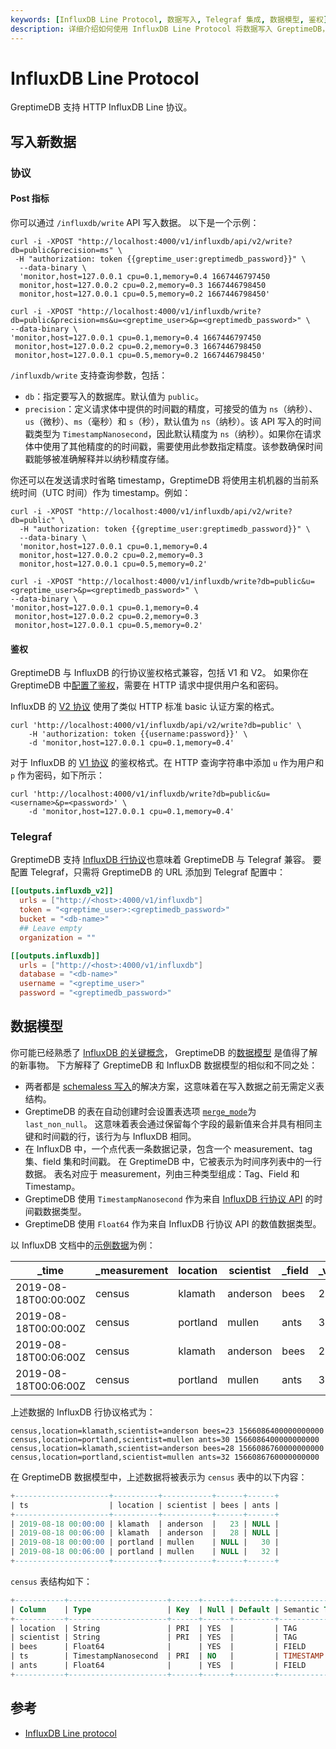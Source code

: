 ```yaml
---
keywords: [InfluxDB Line Protocol, 数据写入, Telegraf 集成, 数据模型, 鉴权]
description: 详细介绍如何使用 InfluxDB Line Protocol 将数据写入 GreptimeDB，包括协议、鉴权、Telegraf 集成和数据模型映射。
---
```


# InfluxDB Line Protocol

GreptimeDB 支持 HTTP InfluxDB Line 协议。

## 写入新数据

### 协议

#### Post 指标

你可以通过 `/influxdb/write` API 写入数据。
以下是一个示例：

<Tabs>

<TabItem value="InfluxDB line protocol V2" label="InfluxDB line protocol V2">

```shell
curl -i -XPOST "http://localhost:4000/v1/influxdb/api/v2/write?db=public&precision=ms" \
 -H "authorization: token {{greptime_user:greptimedb_password}}" \
  --data-binary \
  'monitor,host=127.0.0.1 cpu=0.1,memory=0.4 1667446797450
  monitor,host=127.0.0.2 cpu=0.2,memory=0.3 1667446798450
  monitor,host=127.0.0.1 cpu=0.5,memory=0.2 1667446798450'
```
</TabItem>

<TabItem value="InfluxDB line protocol V1" label="InfluxDB line protocol V1">

```shell
curl -i -XPOST "http://localhost:4000/v1/influxdb/write?db=public&precision=ms&u=<greptime_user>&p=<greptimedb_password>" \
--data-binary \
'monitor,host=127.0.0.1 cpu=0.1,memory=0.4 1667446797450
 monitor,host=127.0.0.2 cpu=0.2,memory=0.3 1667446798450
 monitor,host=127.0.0.1 cpu=0.5,memory=0.2 1667446798450'
```
</TabItem>

</Tabs>

`/influxdb/write` 支持查询参数，包括：

* `db`：指定要写入的数据库。默认值为 `public`。
* `precision`：定义请求体中提供的时间戳的精度，可接受的值为 `ns`（纳秒）、`us`（微秒）、`ms`（毫秒）和 `s`（秒），默认值为 `ns`（纳秒）。该 API 写入的时间戳类型为 `TimestampNanosecond`，因此默认精度为 `ns`（纳秒）。如果你在请求体中使用了其他精度的的时间戳，需要使用此参数指定精度。该参数确保时间戳能够被准确解释并以纳秒精度存储。

你还可以在发送请求时省略 timestamp，GreptimeDB 将使用主机机器的当前系统时间（UTC 时间）作为 timestamp。例如：

<Tabs>

<TabItem value="InfluxDB line protocol V2" label="InfluxDB line protocol V2">

```shell
curl -i -XPOST "http://localhost:4000/v1/influxdb/api/v2/write?db=public" \
  -H "authorization: token {{greptime_user:greptimedb_password}}" \
  --data-binary \
  'monitor,host=127.0.0.1 cpu=0.1,memory=0.4
  monitor,host=127.0.0.2 cpu=0.2,memory=0.3
  monitor,host=127.0.0.1 cpu=0.5,memory=0.2'
```
</TabItem>

<TabItem value="InfluxDB line protocol V1" label="InfluxDB line protocol V1">

```shell
curl -i -XPOST "http://localhost:4000/v1/influxdb/write?db=public&u=<greptime_user>&p=<greptimedb_password>" \
--data-binary \
'monitor,host=127.0.0.1 cpu=0.1,memory=0.4
 monitor,host=127.0.0.2 cpu=0.2,memory=0.3
 monitor,host=127.0.0.1 cpu=0.5,memory=0.2'
```
</TabItem>

</Tabs>

#### 鉴权

GreptimeDB 与 InfluxDB 的行协议鉴权格式兼容，包括 V1 和 V2。
如果你在 GreptimeDB 中[配置了鉴权](/user-guide/deployments/authentication/overview.md)，需要在 HTTP 请求中提供用户名和密码。

<Tabs>

<TabItem value="InfluxDB line protocol V2" label="InfluxDB line protocol V2">

InfluxDB 的 [V2 协议](https://docs.influxdata.com/influxdb/v1.8/tools/api/?t=Auth+Enabled#apiv2query-http-endpoint) 使用了类似 HTTP 标准 basic 认证方案的格式。

```shell
curl 'http://localhost:4000/v1/influxdb/api/v2/write?db=public' \
    -H 'authorization: token {{username:password}}' \
    -d 'monitor,host=127.0.0.1 cpu=0.1,memory=0.4'
```

</TabItem>

<TabItem value="InfluxDB line protocol V1" label="InfluxDB line protocol V1">

对于 InfluxDB 的 [V1 协议](https://docs.influxdata.com/influxdb/v1.8/tools/api/?t=Auth+Enabled#query-string-parameters-1) 的鉴权格式。在 HTTP 查询字符串中添加 `u` 作为用户和 `p` 作为密码，如下所示：

```shell
curl 'http://localhost:4000/v1/influxdb/write?db=public&u=<username>&p=<password>' \
    -d 'monitor,host=127.0.0.1 cpu=0.1,memory=0.4'
```

</TabItem>
</Tabs>

### Telegraf

GreptimeDB 支持 [InfluxDB 行协议](../for-iot/influxdb-line-protocol.md)也意味着 GreptimeDB 与 Telegraf 兼容。
要配置 Telegraf，只需将 GreptimeDB 的 URL 添加到 Telegraf 配置中：

<Tabs>

<TabItem value="InfluxDB line protocol v2" label="InfluxDB line protocol v2">

```toml
[[outputs.influxdb_v2]]
  urls = ["http://<host>:4000/v1/influxdb"]
  token = "<greptime_user>:<greptimedb_password>"
  bucket = "<db-name>"
  ## Leave empty
  organization = ""
```

</TabItem>

<TabItem value="InfluxDB line protocol v1" label="InfluxDB line protocol v1">

```toml
[[outputs.influxdb]]
  urls = ["http://<host>:4000/v1/influxdb"]
  database = "<db-name>"
  username = "<greptime_user>"
  password = "<greptimedb_password>"
```

</TabItem>

</Tabs>

## 数据模型

你可能已经熟悉了 [InfluxDB 的关键概念](https://docs.influxdata.com/influxdb/v2/reference/key-concepts/)，
GreptimeDB 的[数据模型](/user-guide/concepts/data-model.md) 是值得了解的新事物。
下方解释了 GreptimeDB 和 InfluxDB 数据模型的相似和不同之处：

- 两者都是 [schemaless 写入](/user-guide/ingest-data/overview.md#自动生成表结构)的解决方案，这意味着在写入数据之前无需定义表结构。
- GreptimeDB 的表在自动创建时会设置表选项 [`merge_mode`](/reference/sql/create.md#创建带有-merge-模式的表)为 `last_non_null`。
  这意味着表会通过保留每个字段的最新值来合并具有相同主键和时间戳的行，该行为与 InfluxDB 相同。
- 在 InfluxDB 中，一个点代表一条数据记录，包含一个 measurement、tag 集、field 集和时间戳。
  在 GreptimeDB 中，它被表示为时间序列表中的一行数据。
  表名对应于 measurement，列由三种类型组成：Tag、Field 和 Timestamp。
- GreptimeDB 使用 `TimestampNanosecond` 作为来自 [InfluxDB 行协议 API](/user-guide/ingest-data/for-iot/influxdb-line-protocol.md) 的时间戳数据类型。
- GreptimeDB 使用 `Float64` 作为来自 InfluxDB 行协议 API 的数值数据类型。

以 InfluxDB 文档中的[示例数据](https://docs.influxdata.com/influxdb/v2/reference/key-concepts/data-elements/#sample-data)为例：

|_time|_measurement|location|scientist|_field|_value|
|---|---|---|---|---|---|
|2019-08-18T00:00:00Z|census|klamath|anderson|bees|23|
|2019-08-18T00:00:00Z|census|portland|mullen|ants|30|
|2019-08-18T00:06:00Z|census|klamath|anderson|bees|28|
|2019-08-18T00:06:00Z|census|portland|mullen|ants|32|

上述数据的 InfluxDB 行协议格式为：

```shell
census,location=klamath,scientist=anderson bees=23 1566086400000000000
census,location=portland,scientist=mullen ants=30 1566086400000000000
census,location=klamath,scientist=anderson bees=28 1566086760000000000
census,location=portland,scientist=mullen ants=32 1566086760000000000
```

在 GreptimeDB 数据模型中，上述数据将被表示为 `census` 表中的以下内容：

```sql
+---------------------+----------+-----------+------+------+
| ts                  | location | scientist | bees | ants |
+---------------------+----------+-----------+------+------+
| 2019-08-18 00:00:00 | klamath  | anderson  |   23 | NULL |
| 2019-08-18 00:06:00 | klamath  | anderson  |   28 | NULL |
| 2019-08-18 00:00:00 | portland | mullen    | NULL |   30 |
| 2019-08-18 00:06:00 | portland | mullen    | NULL |   32 |
+---------------------+----------+-----------+------+------+
```

`census` 表结构如下：

```sql
+-----------+----------------------+------+------+---------+---------------+
| Column    | Type                 | Key  | Null | Default | Semantic Type |
+-----------+----------------------+------+------+---------+---------------+
| location  | String               | PRI  | YES  |         | TAG           |
| scientist | String               | PRI  | YES  |         | TAG           |
| bees      | Float64              |      | YES  |         | FIELD         |
| ts        | TimestampNanosecond  | PRI  | NO   |         | TIMESTAMP     |
| ants      | Float64              |      | YES  |         | FIELD         |
+-----------+----------------------+------+------+---------+---------------+
```

## 参考

- [InfluxDB Line protocol](https://docs.influxdata.com/influxdb/v2.7/reference/syntax/line-protocol/)

